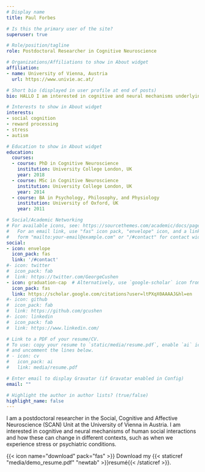 ```yaml
---
# Display name
title: Paul Forbes

# Is this the primary user of the site?
superuser: true

# Role/position/tagline
role: Postdoctoral Researcher in Cognitive Neuroscience

# Organizations/Affiliations to show in About widget
affiliation:
- name: University of Vienna, Austria
  url: https://www.univie.ac.at/

# Short bio (displayed in user profile at end of posts)
bio: HALLO I am interested in cognitive and neural mechanisms underlying human social interactions and how these can change in different contexts, such as when we experience stress or psychiatric conditions.

# Interests to show in About widget
interests:
- social cognition 
- reward processing
- stress
- autism

# Education to show in About widget
education:
  courses:
  - course: PhD in Cognitive Neuroscience
    institution: University College London, UK
    year: 2018
  - course: MSc in Cognitive Neuroscience
    institution: University College London, UK
    year: 2014
  - course: BA in Psychology, Philosophy, and Physiology
    institution: University of Oxford, UK
    year: 2011

# Social/Academic Networking
# For available icons, see: https://sourcethemes.com/academic/docs/page-builder/#icons
#   For an email link, use "fas" icon pack, "envelope" icon, and a link in the
#   form "mailto:your-email@example.com" or "/#contact" for contact widget.
social:
- icon: envelope
  icon_pack: fas
  link: '/#contact'
#- icon: twitter
#  icon_pack: fab
#  link: https://twitter.com/GeorgeCushen
- icon: graduation-cap  # Alternatively, use `google-scholar` icon from `ai` icon pack
  icon_pack: fas
  link: https://scholar.google.com/citations?user=ltPXqX0AAAAJ&hl=en
#- icon: github
#  icon_pack: fab
#  link: https://github.com/gcushen
#- icon: linkedin
#  icon_pack: fab
#  link: https://www.linkedin.com/

# Link to a PDF of your resume/CV.
# To use: copy your resume to `static/media/resume.pdf`, enable `ai` icons in `params.toml`, 
# and uncomment the lines below.
# - icon: cv
#   icon_pack: ai
#   link: media/resume.pdf

# Enter email to display Gravatar (if Gravatar enabled in Config)
email: ""

# Highlight the author in author lists? (true/false)
highlight_name: false
---
```


I am a postdoctoral researcher in the Social, Cognitive and Affective Neuroscience (SCAN) Unit at the University of Vienna in Austria. I am interested in cognitive and neural mechanisms of human social interactions and how these can change in different contexts, such as when we experience stress or psychiatric conditions.

{{< icon name="download" pack="fas" >}} Download my {{< staticref "media/demo_resume.pdf" "newtab" >}}resumé{{< /staticref >}}.
